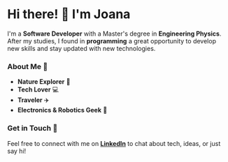 # Hi there! 👋 I'm Joana

I'm a **Software Developer** with a Master's degree in **Engineering Physics**. After my studies, I found in **programming** a great opportunity to develop new skills and stay updated with new technologies.


### About Me 🌟

- **Nature Explorer** 🌳
- **Tech Lover** 💻
- **Traveler** ✈️
- **Electronics & Robotics Geek** 🤖

### Get in Touch 💬

Feel free to connect with me on **[LinkedIn](https://www.linkedin.com/in/joanagaivotapires)** to chat about tech, ideas, or just say hi!




<!--
**diverintech/diverintech** is a ✨ _special_ ✨ repository because its `README.md` (this file) appears on your GitHub profile.

Here are some ideas to get you started:

- 🔭 I’m currently working on ...
- 🌱 I’m currently learning ...
- 👯 I’m looking to collaborate on ...
- 🤔 I’m looking for help with ...
- 💬 Ask me about ...
- 📫 How to reach me: ...
- 😄 Pronouns: ...
- ⚡ Fun fact: ...
-->
